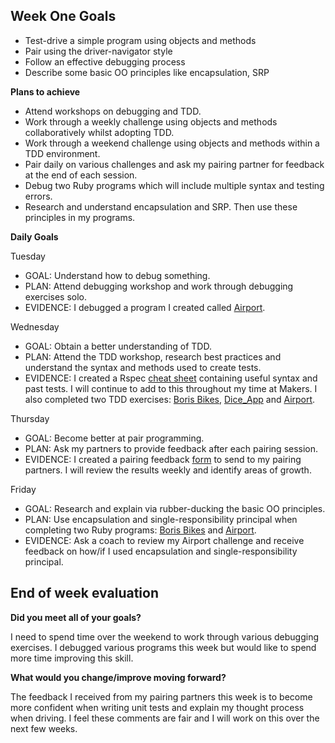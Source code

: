 ## Week One Goals

- Test-drive a simple program using objects and methods
- Pair using the driver-navigator style
- Follow an effective debugging process
- Describe some basic OO principles like encapsulation, SRP

**Plans to achieve**

- Attend workshops on debugging and TDD.
- Work through a weekly challenge using objects and methods collaboratively whilst adopting TDD.
- Work through a weekend challenge using objects and methods within a TDD environment.
- Pair daily on various challenges and ask my pairing partner for feedback at the end of each session.
- Debug two Ruby programs which will include multiple syntax and testing errors.
- Research and understand encapsulation and SRP. Then use these principles in my programs.

**Daily Goals**

Tuesday

- GOAL: Understand how to debug something.
- PLAN: Attend debugging workshop and work through debugging exercises solo. 
- EVIDENCE: I debugged a program I created called [Airport](https://github.com/RichEwin/airport_challenge/blob/master/README.md).

Wednesday

- GOAL: Obtain a better understanding of TDD.
- PLAN: Attend the TDD workshop, research best practices and understand the syntax and methods used to create tests.
- EVIDENCE: I created a Rspec [cheat sheet](https://docs.google.com/document/d/1Sbeux5Xjrc118GNvSIFpXyfVbA34LteQZCXcs_Aiw9Q/edit?usp=sharing) containing useful syntax and past tests. I will continue to add to this throughout my time at Makers. I also completed two TDD exercises:  [Boris Bikes](https://github.com/RichEwin/boris-bikes), [Dice_App](https://github.com/RichEwin/dice_app/tree/master/dice_app) and [Airport](https://github.com/RichEwin/airport_challenge/blob/master/README.md).

Thursday

- GOAL: Become better at pair programming. 
- PLAN: Ask my partners to provide feedback after each pairing session. 
- EVIDENCE: I created a pairing feedback [form](https://docs.google.com/forms/d/e/1FAIpQLSeQjoODGiYxHYQXUGKW5nu0hJ60rz-I1ecmDDLahi_IFkNm9Q/viewform) to send to my pairing partners. I will review the results weekly and identify areas of growth.

Friday

- GOAL: Research and explain via rubber-ducking the basic OO principles.
- PLAN: Use encapsulation and single-responsibility principal when completing two Ruby programs: [Boris Bikes](https://github.com/RichEwin/boris-bikes) and [Airport](https://github.com/RichEwin/airport_challenge/blob/master/README.md).
- EVIDENCE: Ask a coach to review my Airport challenge and receive feedback on how/if I used encapsulation and single-responsibility principal.

## End of week evaluation 

**Did you meet all of your goals?**

I need to spend time over the weekend to work through various debugging exercises. I debugged various programs this week but would like to spend more time improving this skill.

**What would you change/improve moving forward?**

The feedback I received from my pairing partners this week is to become more confident when writing unit tests and explain my thought process when driving. I feel these comments are fair and I will work on this over the next few weeks. 
